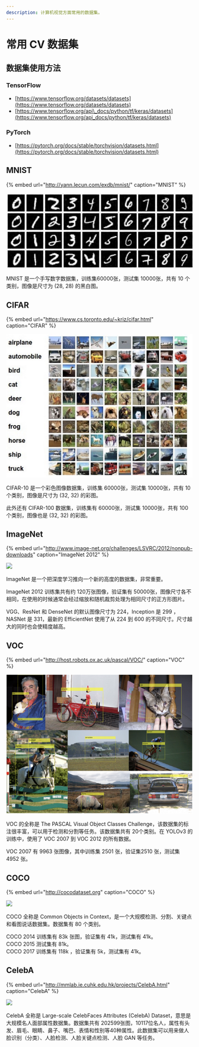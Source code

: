 ```yaml
---
description: 计算机视觉方面常用的数据集。
---
```


# 常用 CV 数据集

## 数据集使用方法

### TensorFlow

* [https://www.tensorflow.org/datasets/datasets](https://www.tensorflow.org/datasets/datasets)
* [https://www.tensorflow.org/api\_docs/python/tf/keras/datasets](https://www.tensorflow.org/api_docs/python/tf/keras/datasets)

### PyTorch

* [https://pytorch.org/docs/stable/torchvision/datasets.html](https://pytorch.org/docs/stable/torchvision/datasets.html)

## MNIST

{% embed url="http://yann.lecun.com/exdb/mnist/" caption="MNIST" %}



![MNIST samples](.gitbook/assets/image%20%281%29.png)

MNIST 是一个手写数字数据集，训练集60000张，测试集 10000张，共有 10 个类别，图像是尺寸为 \(28, 28\) 的黑白图。

## CIFAR

{% embed url="https://www.cs.toronto.edu/~kriz/cifar.html" caption="CIFAR" %}



![CIFAR-10 samples](.gitbook/assets/image%20%2810%29.png)

CIFAR-10 是一个彩色图像数据集，训练集 60000张，测试集 10000张，共有 10 个类别，图像是尺寸为 \(32, 32\) 的彩图。

此外还有 CIFAR-100 数据集，训练集有 60000张，测试集 10000张，共有 100个类别，图像也是 \(32, 32\) 的彩图。

## ImageNet

{% embed url="http://www.image-net.org/challenges/LSVRC/2012/nonpub-downloads" caption="ImageNet 2012" %}

![](http://cs231n.github.io/assets/cnnvis/tsne.jpeg)

ImageNet 是一个把深度学习推向一个新的高度的数据集，非常重要。

ImageNet 2012 训练集共有约 120万张图像，验证集有 50000张，图像尺寸各不相同，在使用的时候通常会经过缩放和随机裁剪处理为相同尺寸的正方形图片。

VGG、ResNet 和 DenseNet 的默认图像尺寸为 224，Inception 是 299 ，NASNet 是 331，最新的 EfficientNet 使用了从 224 到 600 的不同尺寸。尺寸越大的同时也会使精度越高。

## VOC

{% embed url="http://host.robots.ox.ac.uk/pascal/VOC/" caption="VOC" %}

![VOC samples](.gitbook/assets/image%20%2832%29.png)

VOC 的全称是 The PASCAL Visual Object Classes Challenge，该数据集的标注很丰富，可以用于检测和分割等任务。该数据集共有 20个类别。在 YOLOv3 的训练中，使用了 VOC 2007 到 VOC 2012 的所有数据。

VOC 2007 有 9963 张图像，其中训练集 2501 张，验证集2510 张，测试集 4952 张。

## COCO

{% embed url="http://cocodataset.org" caption="COCO" %}

![](http://cocodataset.org/images/coco-examples.jpg)

COCO 全称是 Common Objects in Context，是一个大规模检测、分割、关键点和看图说话数据集。数据集有 80 个类别。

COCO 2014 训练集有 83k 张图，验证集有 41k，测试集有 41k。  
COCO 2015 测试集有 81k。  
COCO 2017 训练集有 118k ，验证集有 5k，测试集有 41k。

## CelebA

{% embed url="http://mmlab.ie.cuhk.edu.hk/projects/CelebA.html" caption="CelebA" %}

![](http://mmlab.ie.cuhk.edu.hk/projects/celeba/overview.png)

CelebA 全称是 Large-scale CelebFaces Attributes \(CelebA\) Dataset，意思是大规模名人面部属性数据集。数据集共有 202599张图，10117位名人，属性有头发、眉毛、眼睛、鼻子、嘴巴、表情和性别等40种属性。此数据集可以用来做人脸识别（分类）、人脸检测、人脸关键点检测、人脸 GAN 等任务。


